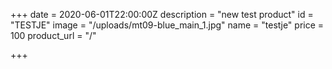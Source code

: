 +++
date = 2020-06-01T22:00:00Z
description = "new test product"
id = "TESTJE"
image = "/uploads/mt09-blue_main_1.jpg"
name = "testje"
price = 100
product_url = "/"

+++
